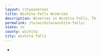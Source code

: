 ```yaml
---
layout: citywineries
title: Wichita Falls Wineries
description: Wineries in Wichita Falls, TX
permalink: /tx/wichita/wichita-falls/
state: tx
county: wichita
city: wichita falls
---
```

-
